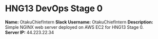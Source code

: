 # HNG13 DevOps Stage 0

**Name:** OtakuChiefIntern
**Slack Username:** OtakuChiefIntern
**Description:** Simple NGINX web server deployed on AWS EC2 for HNG13 Stage 0.  
**Server IP:** 44.223.22.34
